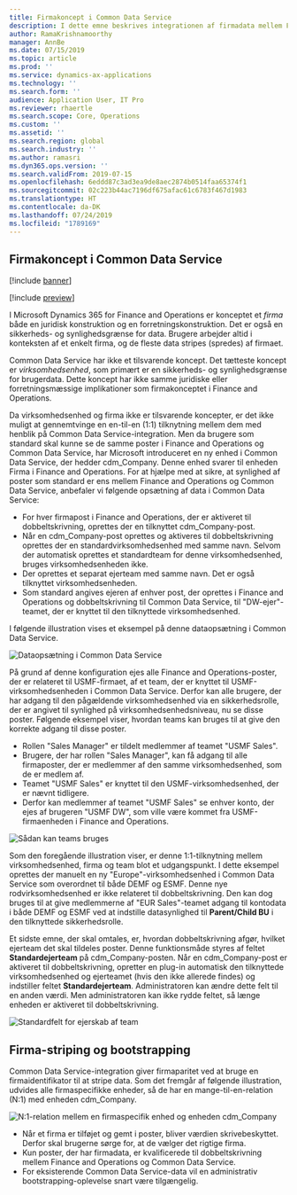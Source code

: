 ```yaml
---
title: Firmakoncept i Common Data Service
description: I dette emne beskrives integrationen af firmadata mellem Finance and Operations og Common Data Service.
author: RamaKrishnamoorthy
manager: AnnBe
ms.date: 07/15/2019
ms.topic: article
ms.prod: ''
ms.service: dynamics-ax-applications
ms.technology: ''
ms.search.form: ''
audience: Application User, IT Pro
ms.reviewer: rhaertle
ms.search.scope: Core, Operations
ms.custom: ''
ms.assetid: ''
ms.search.region: global
ms.search.industry: ''
ms.author: ramasri
ms.dyn365.ops.version: ''
ms.search.validFrom: 2019-07-15
ms.openlocfilehash: 6eddd87c3ad3ea9de8aec2874b0514faa65374f1
ms.sourcegitcommit: 02c223b44ac7196df675afac61c6783f467d1983
ms.translationtype: HT
ms.contentlocale: da-DK
ms.lasthandoff: 07/24/2019
ms.locfileid: "1789169"
---
```

## <a name="company-concept-in-common-data-service"></a>Firmakoncept i Common Data Service

[!include [banner](../includes/banner.md)]

[!include [preview](../includes/preview-banner.md)]

I Microsoft Dynamics 365 for Finance and Operations er konceptet et *firma* både en juridisk konstruktion og en forretningskonstruktion. Det er også en sikkerheds- og synlighedsgrænse for data. Brugere arbejder altid i konteksten af et enkelt firma, og de fleste data stripes (spredes) af firmaet.

Common Data Service har ikke et tilsvarende koncept. Det tætteste koncept er *virksomhedsenhed*, som primært er en sikkerheds- og synlighedsgrænse for brugerdata. Dette koncept har ikke samme juridiske eller forretningsmæssige implikationer som firmakonceptet i Finance and Operations.

Da virksomhedsenhed og firma ikke er tilsvarende koncepter, er det ikke muligt at gennemtvinge en en-til-en (1:1) tilknytning mellem dem med henblik på Common Data Service-integration. Men da brugere som standard skal kunne se de samme poster i Finance and Operations og Common Data Service, har Microsoft introduceret en ny enhed i Common Data Service, der hedder cdm\_Company. Denne enhed svarer til enheden Firma i Finance and Operations. For at hjælpe med at sikre, at synlighed af poster som standard er ens mellem Finance and Operations og Common Data Service, anbefaler vi følgende opsætning af data i Common Data Service:

+ For hver firmapost i Finance and Operations, der er aktiveret til dobbeltskrivning, oprettes der en tilknyttet cdm\_Company-post.
+ Når en cdm\_Company-post oprettes og aktiveres til dobbeltskrivning oprettes der en standardvirksomhedsenhed med samme navn. Selvom der automatisk oprettes et standardteam for denne virksomhedsenhed, bruges virksomhedsenheden ikke.
+ Der oprettes et separat ejerteam med samme navn. Det er også tilknyttet virksomhedsenheden.
+ Som standard angives ejeren af enhver post, der oprettes i Finance and Operations og dobbeltskrivning til Common Data Service, til "DW-ejer"-teamet, der er knyttet til den tilknyttede virksomhedsenhed.

I følgende illustration vises et eksempel på denne dataopsætning i Common Data Service.

![Dataopsætning i Common Data Service](media/dual-write-company-1.png)

På grund af denne konfiguration ejes alle Finance and Operations-poster, der er relateret til USMF-firmaet, af et team, der er knyttet til USMF-virksomhedsenheden i Common Data Service. Derfor kan alle brugere, der har adgang til den pågældende virksomhedsenhed via en sikkerhedsrolle, der er angivet til synlighed på virksomhedsenhedsniveau, nu se disse poster. Følgende eksempel viser, hvordan teams kan bruges til at give den korrekte adgang til disse poster.

+ Rollen "Sales Manager" er tildelt medlemmer af teamet "USMF Sales".
+ Brugere, der har rollen "Sales Manager", kan få adgang til alle firmaposter, der er medlemmer af den samme virksomhedsenhed, som de er medlem af.
+ Teamet "USMF Sales" er knyttet til den USMF-virksomhedsenhed, der er nævnt tidligere.
+ Derfor kan medlemmer af teamet "USMF Sales" se enhver konto, der ejes af brugeren "USMF DW", som ville være kommet fra USMF-firmaenheden i Finance and Operations.

![Sådan kan teams bruges](media/dual-write-company-2.png)

Som den foregående illustration viser, er denne 1:1-tilknytning mellem virksomhedsenhed, firma og team blot et udgangspunkt. I dette eksempel oprettes der manuelt en ny "Europe"-virksomhedsenhed i Common Data Service som overordnet til både DEMF og ESMF. Denne nye rodvirksomhedsenhed er ikke relateret til dobbeltskrivning. Den kan dog bruges til at give medlemmerne af "EUR Sales"-teamet adgang til kontodata i både DEMF og ESMF ved at indstille datasynlighed til **Parent/Child BU** i den tilknyttede sikkerhedsrolle.

Et sidste emne, der skal omtales, er, hvordan dobbeltskrivning afgør, hvilket ejerteam det skal tildeles poster. Denne funktionsmåde styres af feltet **Standardejerteam** på cdm\_Company-posten. Når en cdm\_Company-post er aktiveret til dobbeltskrivning, opretter en plug-in automatisk den tilknyttede virksomhedsenhed og ejerteamet (hvis den ikke allerede findes) og indstiller feltet **Standardejerteam**. Administratoren kan ændre dette felt til en anden værdi. Men administratoren kan ikke rydde feltet, så længe enheden er aktiveret til dobbeltskrivning.

![Standardfelt for ejerskab af team](media/dual-write-default-owning-team.jpg)

## <a name="company-striping-and-bootstrapping"></a>Firma-striping og bootstrapping

Common Data Service-integration giver firmaparitet ved at bruge en firmaidentifikator til at stripe data. Som det fremgår af følgende illustration, udvides alle firmaspecifikke enheder, så de har en mange-til-en-relation (N:1) med enheden cdm\_Company.

![N:1-relation mellem en firmaspecifik enhed og enheden cdm_Company](media/dual-write-bootstrapping.png)

+ Når et firma er tilføjet og gemt i poster, bliver værdien skrivebeskyttet. Derfor skal brugerne sørge for, at de vælger det rigtige firma.
+ Kun poster, der har firmadata, er kvalificerede til dobbeltskrivning mellem Finance and Operations og Common Data Service.
+ For eksisterende Common Data Service-data vil en administrativ bootstrapping-oplevelse snart være tilgængelig.
